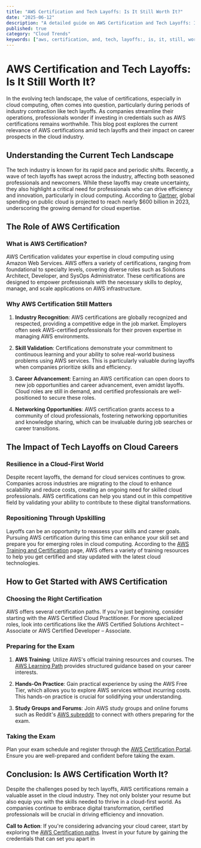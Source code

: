 ```yaml
---
title: "AWS Certification and Tech Layoffs: Is It Still Worth It?"
date: "2025-06-12"
description: "A detailed guide on AWS Certification and Tech Layoffs: Is It Still Worth It?"
published: true
category: "Cloud Trends"
keywords: ["aws, certification, and, tech, layoffs:, is, it, still, worth, it?"]
---
```


# AWS Certification and Tech Layoffs: Is It Still Worth It?

In the evolving tech landscape, the value of certifications, especially in cloud computing, often comes into question, particularly during periods of industry contraction like tech layoffs. As companies streamline their operations, professionals wonder if investing in credentials such as AWS certifications remains worthwhile. This blog post explores the current relevance of AWS certifications amid tech layoffs and their impact on career prospects in the cloud industry.

## Understanding the Current Tech Landscape

The tech industry is known for its rapid pace and periodic shifts. Recently, a wave of tech layoffs has swept across the industry, affecting both seasoned professionals and newcomers. While these layoffs may create uncertainty, they also highlight a critical need for professionals who can drive efficiency and innovation, particularly in cloud computing. According to [Gartner](https://www.gartner.com/en/newsroom/press-releases/2023-04-10-gartner-forecasts-worldwide-public-cloud-end-user-spending-to-reach-nearly-600-billion-in-2023), global spending on public cloud is projected to reach nearly $600 billion in 2023, underscoring the growing demand for cloud expertise.

## The Role of AWS Certification

### What is AWS Certification?

AWS Certification validates your expertise in cloud computing using Amazon Web Services. AWS offers a variety of certifications, ranging from foundational to specialty levels, covering diverse roles such as Solutions Architect, Developer, and SysOps Administrator. These certifications are designed to empower professionals with the necessary skills to deploy, manage, and scale applications on AWS infrastructure.

### Why AWS Certification Still Matters

1. **Industry Recognition**: AWS certifications are globally recognized and respected, providing a competitive edge in the job market. Employers often seek AWS-certified professionals for their proven expertise in managing AWS environments.

2. **Skill Validation**: Certifications demonstrate your commitment to continuous learning and your ability to solve real-world business problems using AWS services. This is particularly valuable during layoffs when companies prioritize skills and efficiency.

3. **Career Advancement**: Earning an AWS certification can open doors to new job opportunities and career advancement, even amidst layoffs. Cloud roles are still in demand, and certified professionals are well-positioned to secure these roles.

4. **Networking Opportunities**: AWS certification grants access to a community of cloud professionals, fostering networking opportunities and knowledge sharing, which can be invaluable during job searches or career transitions.

## The Impact of Tech Layoffs on Cloud Careers

### Resilience in a Cloud-First World

Despite recent layoffs, the demand for cloud services continues to grow. Companies across industries are migrating to the cloud to enhance scalability and reduce costs, creating an ongoing need for skilled cloud professionals. AWS certifications can help you stand out in this competitive field by validating your ability to contribute to these digital transformations.

### Repositioning Through Upskilling

Layoffs can be an opportunity to reassess your skills and career goals. Pursuing AWS certification during this time can enhance your skill set and prepare you for emerging roles in cloud computing. According to the [AWS Training and Certification](https://aws.amazon.com/training/?nc1=f_cc) page, AWS offers a variety of training resources to help you get certified and stay updated with the latest cloud technologies.

## How to Get Started with AWS Certification

### Choosing the Right Certification

AWS offers several certification paths. If you're just beginning, consider starting with the AWS Certified Cloud Practitioner. For more specialized roles, look into certifications like the AWS Certified Solutions Architect – Associate or AWS Certified Developer – Associate.

### Preparing for the Exam

1. **AWS Training**: Utilize AWS's official training resources and courses. The [AWS Learning Path](https://aws.amazon.com/training/learning-paths/) provides structured guidance based on your career interests.

2. **Hands-On Practice**: Gain practical experience by using the AWS Free Tier, which allows you to explore AWS services without incurring costs. This hands-on practice is crucial for solidifying your understanding.

3. **Study Groups and Forums**: Join AWS study groups and online forums such as Reddit's [AWS subreddit](https://www.reddit.com/r/aws/) to connect with others preparing for the exam.

### Taking the Exam

Plan your exam schedule and register through the [AWS Certification Portal](https://aws.amazon.com/certification/). Ensure you are well-prepared and confident before taking the exam.

## Conclusion: Is AWS Certification Worth It?

Despite the challenges posed by tech layoffs, AWS certifications remain a valuable asset in the cloud industry. They not only bolster your resume but also equip you with the skills needed to thrive in a cloud-first world. As companies continue to embrace digital transformation, certified professionals will be crucial in driving efficiency and innovation.

**Call to Action**: If you're considering advancing your cloud career, start by exploring the [AWS Certification paths](https://aws.amazon.com/certification/). Invest in your future by gaining the credentials that can set you apart in